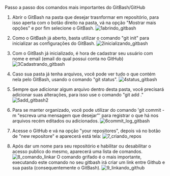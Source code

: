 Passo a passo dos comandos mais importantes do GitBash/GitHub

1. Abrir o GitBash na pasta que desejar trasnformar em repositório, para isso aperta com o botão direito na pasta, vá na opção "Mostrar mais opções" e por fim selecione o GitBash.
![1abrindo_gitbash](https://github.com/HenryHiramatsu/PAM2024/assets/149203326/ff6be528-461c-4aba-88ae-267c6e3c8e81)

2. Como o GitBash já aberto, basta utilizar o comando "git init" para inicializar as configurações do GitBash.
![2inicializando_gitbash](https://github.com/HenryHiramatsu/PAM2024/assets/149203326/b913457a-610a-4a6a-8502-17199833f955)

3. Com o GitBash já inicializado, é hora de cadastrar seu usuário com nome e email (email do qual possui conta no GitHub)
![3Cadastrando_gitbash](https://github.com/HenryHiramatsu/PAM2024/assets/149203326/ace15d4b-782b-4ba8-be26-0a41e04e6db3)

4. Caso sua pasta já tenha arquivos, você pode ver tudo o que contém nela pelo GitBash, usando o comando "git status".
![4status_gitbash](https://github.com/HenryHiramatsu/PAM2024/assets/149203326/53147df9-3569-4d16-ab46-bf3807404540)

5. Sempre que adicionar algum arquivo dentro desta pasta, você precisará adicionar suas alterações, para isso use o comando "git add ."
![5add_gitbash2](https://github.com/HenryHiramatsu/PAM2024/assets/149203326/96220d49-4522-4057-8337-709199719941)

6. Para se manter organizado, você pode utilizar do comando 'git commit -m "escreva uma mensagem que desejar"' para registrar o que há nos arquivos recém editados ou adicionados.
![6commit_log_gitbash](https://github.com/HenryHiramatsu/PAM2024/assets/149203326/892c903f-3a36-4470-a2c2-82b5cd40d3cb)

7. Acesse o GitHub e vá na opção "your repositores", depois vá no botão de "new repositore" e aparecerá está tela:
![7_criando_repos](https://github.com/HenryHiramatsu/PAM2024/assets/149203326/b302c4d9-daad-415b-8cbf-b19de26b62d5)

8. Após dar um nome para seu repositório e habilitar ou desabilitar o acesso publico do mesmo, aparecerá uma lista de comandos.
![8_comando_linkar](https://github.com/HenryHiramatsu/PAM2024/assets/149203326/f61820a6-bd63-4660-88cf-01703cc1b001)
O comando grifado é o mais importante, executando este comando no seu gitbash irá criar um link entre Github e sua pasta (consequentemente o GitBash).
![9_linkando_github](https://github.com/HenryHiramatsu/PAM2024/assets/149203326/ab6fc1af-4000-4da5-88da-cf0964b9d200)







  
